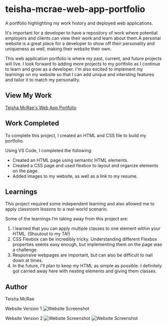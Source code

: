 # teisha-mcrae-web-app-portfolio
A portfolio highlighting my work history and deployed web applications.

It's important for a developer to have a repository of work where potential employers and clients can view their work and learn about them.A personal website is a great place for a developer to show off their personality and uniqueness as well, making their website their own.

This web application portfolio is where my past, current, and future projects will live. I look forward to adding more projects to my portfolio as I continue to learn and grow as a developer. I'm also excited to implement my learnings on my website so that I can add unique and intersting features and tailor it to match my personality.

## View My Work
[Teisha McRae's Web App Portfolio](https://mcraeteisha.github.io/teisha-mcrae-web-app-portfolio/)
 
## Work Completed

To complete this project, I created an HTML and CSS file to build my portfolio.

Using VS Code, I completed the following:

* Created an HTML page using semantic HTML elements.
* Created a CSS page and used flexbox to layout and organize elements on the page.
* Added images to my website, as well as a link to my resume.
 
## Learnings
 
This project required some independent learning and also allowed me to apply classroom lessons to a real-world scenario.

Some of the learnings I’m taking away from this project are:
1. I learned that you can apply multiple classes to one element within your HTML. (Shoutout to my TA!)
2. CSS Flexbox can be incredibly tricky. Understanding different Flexbox properties seems easy enough, but implementing them on the page was a challenge.
3. Responsive webpages are important, but can also be difficult to nail down at times.
4. In the future, I'll plan to keep my HTML as simple as possible. I definitely got carried away here with nesting elements and giving them classes. 
 
## Author
Teisha McRae

Website Version 1
![Website Screenshot](https://user-images.githubusercontent.com/73713665/107868731-ac2ef980-6e54-11eb-96e5-13a030397468.png)

Website Version 2
![Website Screenshot](https://user-images.githubusercontent.com/73713665/121792560-90e6b780-cbc4-11eb-933f-b63af9adc231.png)
![Website Screenshot](https://user-images.githubusercontent.com/73713665/121792571-cb505480-cbc4-11eb-8996-d7bb35ec2066.png)
